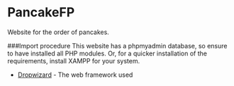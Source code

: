 # PancakeFP
Website for the order of pancakes.

###Import procedure
This website has a phpmyadmin database, so ensure to have installed all PHP modules. Or, for a quicker installation of the requirements, install XAMPP for your system.

* [Dropwizard](http://www.dropwizard.io/1.0.2/docs/) - The web framework used

